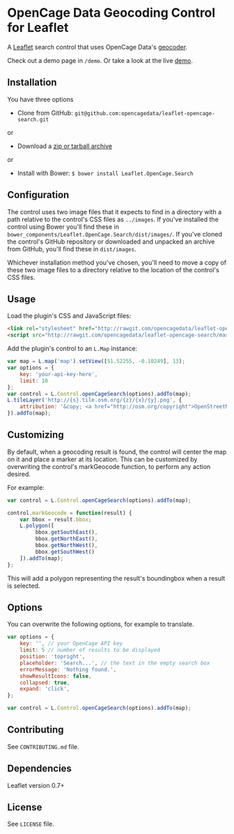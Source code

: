 # OpenCage Data Geocoding Control for Leaflet

A [Leaflet](http://leafletjs.com/) search control that uses OpenCage Data's [geocoder](http://geocoder.opencagedata.com/).

Check out a demo page in `/demo`. Or take a look at the live [demo](http://opencagedata.github.io/leaflet-opencage-search/).


## Installation

You have three options

* Clone from GitHub: `git@github.com:opencagedata/leaflet-opencage-search.git`

or

* Download a [zip or tarball archive](https://github.com/opencagedata/leaflet-opencage-search/releases)

or

* Install with Bower: `$ bower install Leaflet.OpenCage.Search`


## Configuration

The control uses two image files that it expects to find in a directory with
a path relative to the control's CSS files as `../images`. If you've installed
the control using Bower you'll find these in `bower_components/Leaflet.OpenCage.Search/dist/images/`. If you've
cloned the control's GitHub repository or downloaded and unpacked an archive
from GitHub, you'll find these in `dist/images`.

Whichever installation method you've chosen, you'll need to move a copy of these
two image files to a directory relative to the location of the control's CSS files.

## Usage

Load the plugin's CSS and JavaScript files:

```HTML
<link rel="stylesheet" href="http://rawgit.com/opencagedata/leaflet-opencage-search/master/dist/css/L.Control.OpenCageSearch.dev.css" />
<script src="http://rawgit.com/opencagedata/leaflet-opencage-search/master/dist/js/L.Control.OpenCageSearch.dev.js"></script>
```

Add the plugin's control to an `L.Map` instance:

```javascript
var map = L.map('map').setView([51.52255, -0.10249], 13);
var options = {
    key: 'your-api-key-here',
    limit: 10
};
var control = L.Control.openCageSearch(options).addTo(map);
L.tileLayer('http://{s}.tile.osm.org/{z}/{x}/{y}.png', {
    attribution: '&copy; <a href="http://osm.org/copyright">OpenStreetMap</a> contributors'
}).addTo(map);

```

## Customizing

By default, when a geocoding result is found, the control will center the map on it and place a marker
at its location. This can be customized by overwriting the control's markGeocode function, to perform
any action desired.

For example:

```javascript
var control = L.Control.openCageSearch(options).addTo(map);

control.markGeocode = function(result) {
    var bbox = result.bbox;
    L.polygon([
         bbox.getSouthEast(),
         bbox.getNorthEast(),
         bbox.getNorthWest(),
         bbox.getSouthWest()
    ]).addTo(map);
};
```

This will add a polygon representing the result's boundingbox when a result is selected.


## Options

You can overwrite the following options, for example to translate.


```javascript
var options = {
    key: '', // your OpenCage API key
    limit: 5 // number of results to be displayed
    position: 'topright',
    placeholder: 'Search...', // the text in the empty search box
    errorMessage: 'Nothing found.',
    showResultIcons: false,
    collapsed: true,
    expand: 'click',
};    

var control = L.Control.openCageSearch(options).addTo(map);

```

## Contributing

See `CONTRIBUTING.md` file.

## Dependencies

Leaflet version 0.7+

## License

See `LICENSE` file.
